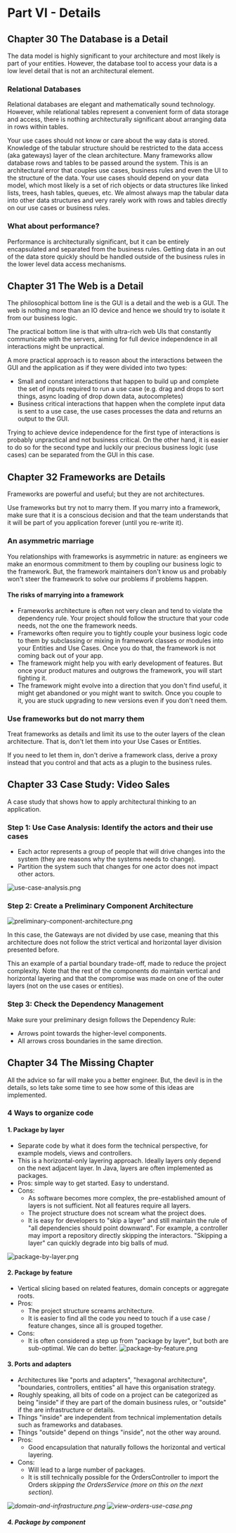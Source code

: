 # Part VI - Details

## Chapter 30 The Database is a Detail
The data model is highly significant to your architecture and most likely is part of your entities. However, the database tool to access your data is a low level detail that is not an architectural element.

### Relational Databases
Relational databases are elegant and mathematically sound technology. However, while relational tables represent a convenient form of data storage and access, there is nothing architecturally significant about arranging data in rows within tables.

Your use cases should not know or care about the way data is stored.
Knowledge of the tabular structure should be restricted to the data access (aka gateways) layer of the clean architecture.
Many frameworks allow database rows and tables to be passed around the system. This is an architectural error that couples use cases, business rules and even the UI to the structure of the data.
Your use cases should depend on your data model, which most likely is a set of rich objects or data structures like linked lists, trees, hash tables, queues, etc. We almost always map the tabular data into other data structures and very rarely work with rows and tables directly on our use cases or business rules.

### What about performance?
Performance is architecturally significant, but it can be entirely encapsulated and separated from the business rules. Getting data in an out of the data store quickly should be handled outside of the business rules in the lower level data access mechanisms.

## Chapter 31 The Web is a Detail
The philosophical bottom line is the GUI is a detail and the web is a GUI. The web is nothing more than an IO device and hence we should try to isolate it from our business logic.

The practical bottom line is that with ultra-rich web UIs that constantly communicate with the servers, aiming for full device independence in all interactions might be unpractical.

A more practical approach is to reason about the interactions between the GUI and the application as if they were divided into two types:

- Small and constant interactions that happen to build up and complete the set of inputs required to run a use case (e.g. drag and drops to sort things, async loading of drop down data, autocompletes)
- Business critical interactions that happen when the complete input data is sent to a use case, the use cases processes the data and returns an output to the GUI.


Trying to achieve device independence for the first type of interactions is probably unpractical and not business critical. On the other hand, it is easier to do so for the second type and luckily our precious business logic (use cases) can be separated from the GUI in this case.

## Chapter 32 Frameworks are Details
Frameworks are powerful and useful; but they are not architectures.

Use frameworks but try not to marry them. If you marry into a framework, make sure that it is a conscious decision and that the team understands that it will be part of you application forever (until you re-write it).

### An asymmetric marriage
You relationships with frameworks is asymmetric in nature: as engineers we make an enormous commitment to them by coupling our business logic to the framework. But, the framework maintainers don't know us and probably won't steer the framework to solve our problems if problems happen.

#### The risks of marrying into a framework
- Frameworks architecture is often not very clean and tend to violate the dependency rule. Your project should follow the structure that your code needs, not the one the framework needs.
- Frameworks often require you to tightly couple your business logic code to them by subclassing or mixing in framework classes or modules into your Entities and Use Cases. Once you do that, the framework is not coming back out of your app.
- The framework might help you with early development of features. But once your product matures and outgrows the framework, you will start fighting it.
- The framework might evolve into a direction that you don't find useful, it might get abandoned or you might want to switch. Once you couple to it, you are stuck upgrading to new versions even if you don't need them.

### Use frameworks but do not marry them
Treat frameworks as details and limit its use to the outer layers of the clean architecture. That is, don't let them into your Use Cases or Entities.

If you need to let them in, don't derive a framework class, derive a proxy instead that you control and that acts as a plugin to the business rules.

## Chapter 33 Case Study: Video Sales
A case study that shows how to apply architectural thinking to an application.

### Step 1: Use Case Analysis: Identify the actors and their use cases
- Each actor represents a group of people that will drive changes into the system (they are reasons why the systems needs to change).
- Partition the system such that changes for one actor does not impact other actors.

![use-case-analysis.png](use-case-analysis.png)

### Step 2: Create a Preliminary Component Architecture
![preliminary-component-architecture.png](preliminary-component-architecture.png)

In this case, the Gateways are not divided by use case, meaning that this architecture does not follow the strict vertical and horizontal layer division presented before.

This an example of a partial boundary trade-off, made to reduce the project complexity. Note that the rest of the components do maintain vertical and horizontal layering and that the compromise was made on one of the outer layers (not on the use cases or entities).

### Step 3: Check the Dependency Management
Make sure your preliminary design follows the Dependency Rule:

- Arrows point towards the higher-level components.
- All arrows cross boundaries in the same direction.

## Chapter 34 The Missing Chapter
All the advice so far will make you a better engineer. But, the devil is in the details, so lets take some time to see how some of this ideas are implemented.

### 4 Ways to organize code

#### 1. Package by layer

- Separate code by what it does form the technical perspective, for example models, views and controllers.
- This is a horizontal-only layering approach. Ideally layers only depend on the next adjacent layer.
In Java, layers are often implemented as packages.
- Pros: simple way to get started. Easy to understand.
- Cons:
  - As software becomes more complex, the pre-established amount of layers is not sufficient. Not all features require all layers.
  - The project structure does not scream what the project does.
  - It is easy for developers to "skip a layer" and still maintain the rule of "all dependencies should point downward". For example, a controller may import a repository directly skipping the interactors. "Skipping a layer" can quickly degrade into big balls of mud.

![package-by-layer.png](package-by-layer.png)

#### 2. Package by feature
- Vertical slicing based on related features, domain concepts or aggregate roots.
- Pros:
  - The project structure screams architecture.
  - It is easier to find all the code you need to touch if a use case / feature changes, since all is grouped together.
- Cons:
  - It is often considered a step up from "package by layer", but both are sub-optimal. We can do better.
![package-by-feature.png](package-by-feature.png)


#### 3. Ports and adapters
- Architectures like "ports and adapters", "hexagonal architecture", "boundaries, controllers, entities" all have this organisation strategy.
- Roughly speaking, all bits of code on a project can be categorized as being "inside" if they are part of the domain business rules, or "outside" if the are infrastructure or details.
- Things "inside" are independent from technical implementation details such as frameworks and databases.
- Things "outside" depend on things "inside", not the other way around.
- Pros:
  - Good encapsulation that naturally follows the horizontal and vertical layering.
- Cons:
  - Will lead to a large number of packages.
  - It is still technically possible for the OrdersController to import the Orders<I> skipping the OrdersService<I> (more on this on the next section).

![domain-and-infrastructure.png](domain-and-infrastructure.png)
![view-orders-use-case.png](view-orders-use-case.png)

#### 4. Package by component

